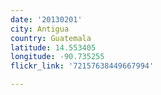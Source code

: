 ```yaml
---
date: '20130201'
city: Antigua
country: Guatemala
latitude: 14.553405
longitude: -90.735255
flickr_link: '72157638449667994'

---
```

